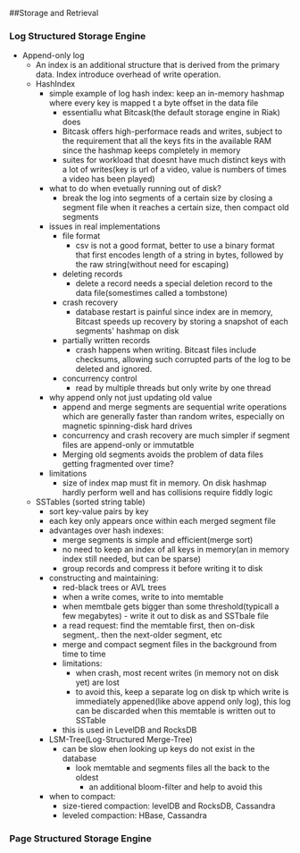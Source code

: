 ##Storage and Retrieval

### Log Structured Storage Engine
- Append-only log
  - An index is an additional structure that is derived from the primary data. Index introduce overhead of write operation.
  - HashIndex
    - simple example of log hash index: keep an in-memory hashmap where every key is mapped t a byte offset in the data file
      - essentiallu what Bitcask(the default storage engine in Riak) does
      - Bitcask offers high-performace reads and writes, subject to the requirement that all the keys fits in the available RAM since the hashmap keeps completely in memory
      - suites for workload that doesnt have much distinct keys with a lot of writes(key is url of a video, value is numbers of times a video has been played)
    - what to do when evetually running out of disk?
      - break the log into segments of a certain size by closing a segment file when it reaches a certain size, then compact old segments
    - issues in real implementations
      - file format
        - csv is not a good format, better to use a binary format that first encodes length of a string in bytes, followed by the raw string(without need for escaping)
      - deleting records
        - delete a record needs a special deletion record to the data file(somestimes called a tombstone)
      - crash recovery
        - database restart is painful since index are in memory, Bitcast speeds up recovery by storing a snapshot of each segments' hashmap on disk
      - partially written records
        - crash happens when writing. Bitcast files include checksums, allowing such corrupted parts of the log to be deleted and ignored.
      - concurrency control
        - read by multiple threads but only write by one thread
    - why append only not just updating old value
      - append and merge segments are sequential write operations which are generally faster than random writes, especially on magnetic spinning-disk hard drives
      - concurrency and crash recovery are much simpler if segment files are append-only or immutatble
      - Merging old segments avoids the problem of data files getting fragmented over time? 
    - limitations
      - size of index map must fit in memory. On disk hashmap hardly perform well and has collisions require fiddly logic
   - SSTables (sorted string table)
      - sort key-value pairs by key
      - each key only appears once within each merged segment file
      - advantages over hash indexes:
        - merge segments is simple and efficient(merge sort)
        - no need to keep an index of all keys in memory(an in memory index still needed, but can be sparse)
        - group records and compress it before writing it to disk
      - constructing and maintaining:
        - red-black trees or AVL trees
        - when a write comes, write to into memtable
        - when memtbale gets bigger than some threshold(typicall a few megabytes) - write it out to disk as and SSTbale file
        - a read request: find the memtable first, then on-disk segment,. then the next-older segment, etc
        - merge and compact segment files in the background from time to time
        - limitations:  
          - when crash, most recent writes (in memory not on disk yet) are lost
          - to avoid this, keep a separate log on disk tp which write is immediately appened(like above append only log), this log can be discarded when this memtable is written out to SSTable
        - this is used in LevelDB and RocksDB
      - LSM-Tree(Log-Structured Merge-Tree)
        - can be slow ehen looking up keys do not exist in the database
          - look memtable and segments files all the back to the oldest
            - an additional bloom-filter and help to avoid this
      - when to compact:  
        - size-tiered compaction: levelDB and RocksDB, Cassandra
        - leveled compaction: HBase, Cassandra


        


  
      
     
      
   


### Page Structured Storage Engine
